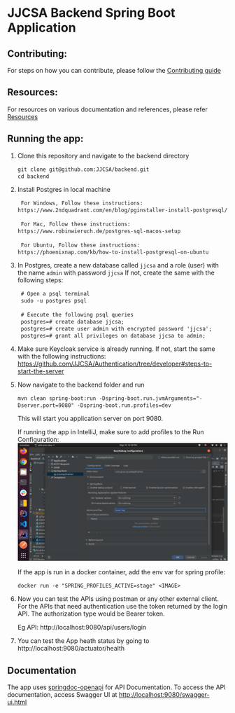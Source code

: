 # JJCSA Backend Spring Boot Application

## Contributing:

For steps on how you can contribute, please follow the [Contributing guide](CONTRIBUTING.md)

## Resources:

For resources on various documentation and references, please refer [Resources](RESOURCES.md)

## Running the app:

1. Clone this repository and navigate to the backend directory

    ```
    git clone git@github.com:JJCSA/backend.git
    cd backend
    ```

2. Install Postgres in local machine  
  
        For Windows, Follow these instructions: https://www.2ndquadrant.com/en/blog/pginstaller-install-postgresql/
  
        For Mac, Follow these instructions: https://www.robinwieruch.de/postgres-sql-macos-setup
  
        For Ubuntu, Follow these instructions: https://phoenixnap.com/kb/how-to-install-postgresql-on-ubuntu

3. In Postgres, create a new database called `jjcsa` and a role (user) with the name `admin` with password `jjcsa`
        If not, create the same with the following steps:  
        
        # Open a psql terminal
        sudo -u postgres psql

        # Execute the following psql queries
        postgres=# create database jjcsa;
        postgres=# create user admin with encrypted password 'jjcsa';
        postgres=# grant all privileges on database jjcsa to admin;

4. Make sure Keycloak service is already running. If not, start the same with the following instructions: https://github.com/JJCSA/Authentication/tree/developer#steps-to-start-the-server  

5. Now navigate to the backend folder and run 
    ```
    mvn clean spring-boot:run -Dspring-boot.run.jvmArguments="-Dserver.port=9080" -Dspring-boot.run.profiles=dev
    ```
    This will start you application server on port 9080.  
    
    If running the app in IntelliJ, make sure to add profiles to the Run Configuration:
    ![IntelliJ Config](IntelliJ-Config.png)
    
    If the app is run in a docker container, add the env var for spring profile:
    ```
    docker run -e "SPRING_PROFILES_ACTIVE=stage" <IMAGE>
    ```
    
6. Now you can test the APIs using postman or any other external client. For the APIs that need authentication use the token returned by the login API. The authorization type would be Bearer token.
   
   Eg API: http://localhost:9080/api/users/login

7. You can test the App heath status by going to http://localhost:9080/actuator/health

## Documentation

The app uses [springdoc-openapi](https://springdoc.org) for API Documentation. 
To access the API documentation, access Swagger UI at [http://localhost:9080/swagger-ui.html](http://localhost:9080/swagger-ui.html)
